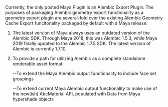Currently, the only posted Maya Plugin is an Alembic Export Plugin.  The purposes of packaging Alembic geometry export functionality as a geometry export plugin are several-fold over the existing Alembic Geometry Cache Export funcitonality packaged by default with a Maya release:

1.  The latest version of Maya always uses an outdated version of the Alembic SDK.  Through Maya 2018, this was Alembic 1.5.3, while Maya 2019 finally updated to the Alembic 1.7.5 SDK.  The latest version of Alembic is currently 1.7.10.

2.  To provide a path for utilizing Alembic as a complete standalone renderable asset format:
  
    --To extend the Maya Alembic output functionality to include face set groupings
    
    --To extend current Maya Alembic output functionality to make use of the new(ish) AbcMaterial API, populated with Data from Maya hypershade objects  
